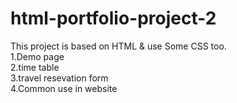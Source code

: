 # html-portfolio-project-2<br>
This project is based on HTML & use Some CSS too.<br>
1.Demo page<br>
2.time table<br>
3.travel resevation form<br>
4.Common use in website
